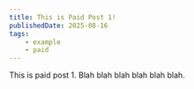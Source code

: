 ```yaml
---
title: This is Paid Post 1!
publishedDate: 2025-08-16
tags:
    - example
    - paid
---
```


This is paid post 1. Blah blah blah blah blah blah.
